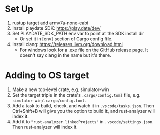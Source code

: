 # Set Up
1. rustup target add armv7a-none-eabi
1. Install playdate SDK: https://play.date/dev/
1. Set PLAYDATE_SDK_PATH env var to point at the SDK install dir
    * Or set it in [env] section of Cargo config file.
1. Install clang: https://releases.llvm.org/download.html
    * For windows look for a .exe file on the GitHub release page. It doesn't say clang in the name but it's there.

# Adding to OS target
1. Make a new top-level crate, e.g. simulator-win
1. Set the target triple in the crate's `.cargo/config.toml` file, e.g.
   `simulator-win/.cargo/config.toml`.
1. Add a task to build, check, and watch it in `.vscode/tasks.json`. Then Ctrl+Shift+B will give you
   the option to build it, and rust-analyzer will index it.
1. Add it to `"rust-analyzer.linkedProjects"` in `.vscode/settings.json`. Then rust-analyzer will
   index it.
